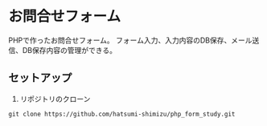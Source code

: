 # お問合せフォーム
PHPで作ったお問合せフォーム。
フォーム入力、入力内容のDB保存、メール送信、DB保存内容の管理ができる。

## セットアップ
1. リポジトリのクローン
```
git clone https://github.com/hatsumi-shimizu/php_form_study.git
```
